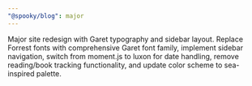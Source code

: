 ```yaml
---
"@spooky/blog": major
---
```


Major site redesign with Garet typography and sidebar layout. Replace Forrest fonts with comprehensive Garet font family, implement sidebar navigation, switch from moment.js to luxon for date handling, remove reading/book tracking functionality, and update color scheme to sea-inspired palette.
